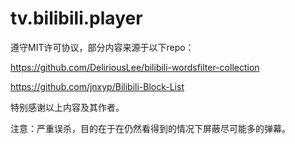 # tv.bilibili.player

遵守MIT许可协议，部分内容来源于以下repo：

https://github.com/DeliriousLee/bilibili-wordsfilter-collection

https://github.com/jnxyp/Bilibili-Block-List

特别感谢以上内容及其作者。

注意：严重误杀，目的在于在仍然看得到的情况下屏蔽尽可能多的弹幕。
